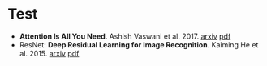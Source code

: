 # Test

- **Attention Is All You Need**. Ashish Vaswani et al. 2017. [arxiv](https://arxiv.org/abs/1706.03762) [pdf](pdfs/Attention_Is_All_You_Need_Ashish_Vaswani_et_al_1706.03762.pdf)
- ResNet: **Deep Residual Learning for Image Recognition**. Kaiming He et al. 2015. [arxiv](https://arxiv.org/abs/1512.03385) [pdf](pdfs/ResNet_Kaiming_He_et_al_1512.03385.pdf)

